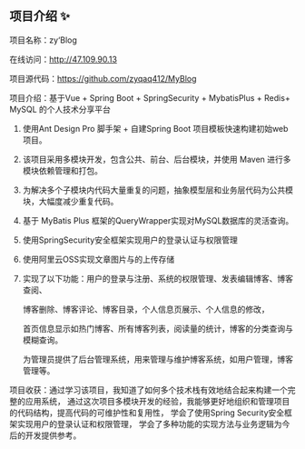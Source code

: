 ## 项目介绍 ✨

项目名称：zy‘Blog

在线访问：http://47.109.90.13

项目源代码：https://github.com/zyqaq412/MyBlog

项目介绍：基于Vue + Spring Boot + SpringSecurity + MybatisPlus + Redis+ MySQL 的个人技术分享平台

1. 使用Ant Design Pro 脚手架 + 自建Spring Boot 项目模板快速构建初始web项目。

2. 该项目采用多模块开发，包含公共、前台、后台模块，并使用 Maven 进行多模块依赖管理和打包。

3. 为解决多个子模块内代码大量重复的问题，抽象模型层和业务层代码为公共模块，大幅度减少重复代码。

4. 基于 MyBatis Plus 框架的QueryWrapper实现对MySQL数据库的灵活查询。

5. 使用SpringSecurity安全框架实现用户的登录认证与权限管理

6. 使用阿里云OSS实现文章图片与的上传存储

7. 实现了以下功能：用户的登录与注册、系统的权限管理、发表编辑博客、博客查阅、

    博客删除、博客评论、博客目录，个人信息页展示、个人信息的修改，

    首页信息显示如热门博客、所有博客列表，阅读量的统计，博客的分类查询与模糊查询。

    为管理员提供了后台管理系统，用来管理与维护博客系统，如用户管理，博客管理等。

项目收获：通过学习该项目，我知道了如何多个技术栈有效地结合起来构建一个完整的应用系统，
				  通过这次项目多模块开发的经验，我能够更好地组织和管理项目的代码结构，提高代码的可维护性和复用性，
				  学会了使用Spring Security安全框架实现用户的登录认证和权限管理，
				  学会了多种功能的实现方法与业务逻辑为今后的开发提供参考。
